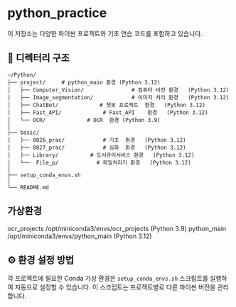 # python_practice

이 저장소는 다양한 파이썬 프로젝트와 기초 연습 코드를 포함하고 있습니다.

## 📁 디렉터리 구조

```plaintext
~/Python/
├── project/     # python_main 환경 (Python 3.12)
│   ├── Computer_Vision/               # 컴퓨터 비전 환경   (Python 3.12)
│   ├── Image_segmentation/            # 이미지 처리 환경   (Python 3.12)
│   ├── ChatBot/             # 챗봇 프로젝트  환경   (Python 3.12)
│   ├── Fast_API/             # Fast_API    환경   (Python 3.12)
│   └── OCR/             # OCR  환경 (Python 3.9)
│      
├── basic/            
│   ├── 0826_prac/            # 기초  환경   (Python 3.12)
│   ├── 0827_prac/            # 심화  환경   (Python 3.12)
│   ├── Library/          # 도서관리서비스 환경   (Python 3.12)
│   └──  File_p/            # 파일처리기 환경   (Python 3.12)    
│   
├── setup_conda_envs.sh
│
└── README.md
```
## 가상환경

ocr_projects           /opt/miniconda3/envs/ocr_projects    (Python 3.9)
python_main            /opt/miniconda3/envs/python_main     (Python 3.12)

## ⚙️ 환경 설정 방법

각 프로젝트에 필요한 Conda 가상 환경은 `setup_conda_envs.sh` 스크립트를 실행하여 자동으로 설정할 수 있습니다. 이 스크립트는 프로젝트별로 다른 파이썬 버전을 관리합니다.


